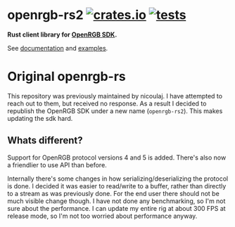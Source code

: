 openrgb-rs2 [![crates.io](https://img.shields.io/crates/v/openrgb.svg)](https://crates.io/crates/openrgb) [![tests](https://github.com/nicoulaj/openrgb-rs/actions/workflows/tests.yml/badge.svg)](https://github.com/nicoulaj/openrgb-rs/actions/workflows/tests.yml)
==========

**Rust client library for [OpenRGB SDK](https://openrgb.org).**

See [documentation](https://docs.rs/openrgb) and [examples](https://github.com/nicoulaj/openrgb-rs/tree/master/examples).

# Original openrgb-rs

This repository was previously maintained by nicoulaj. I have attempted to reach out to them, but received no response. As a result I decided to republish the OpenRGB SDK under a new name (`openrgb-rs2`). This makes updating the sdk hard.

## Whats different?

Support for OpenRGB protocol versions 4 and 5 is added. There's also now a friendlier to use API than before.

Internally there's some changes in how serializing/deserializing the protocol is done. I decided it was easier to read/write to a buffer, rather than directly to a stream as was previously done. For the end user there should not be much visible change though. I have not done any benchmarking, so I'm not sure about the performance. I can update my entire rig at about 300 FPS at release mode, so I'm not too worried about performance anyway.